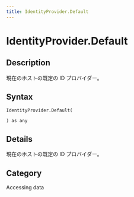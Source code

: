 ```yaml
---
title: IdentityProvider.Default
---
```


# IdentityProvider.Default


## Description

現在のホストの既定の ID プロバイダー。


## Syntax

```powerquery
IdentityProvider.Default(

) as any
```


## Details

現在のホストの既定の ID プロバイダー。



## Category
Accessing data
